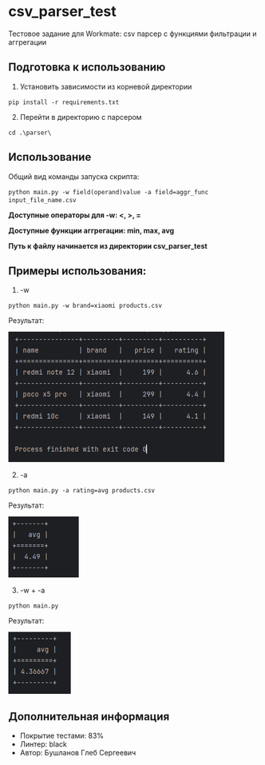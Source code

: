 # csv_parser_test
Тестовое задание для Workmate: csv парсер с функциями фильтрации и аггрегации


## Подготовка к использованию
1) Установить зависимости из корневой директории
```bazaar
pip install -r requirements.txt
```

2) Перейти в директорию с парсером
```bazaar
cd .\parser\
```

## Использование

Общий вид команды запуска скрипта:
```bazaar
python main.py -w field(operand)value -a field=aggr_func input_file_name.csv
```

**Доступные операторы для -w: <, >, =**

**Доступные функции аггрегации: min, max, avg**

**Путь к файлу начинается из директории csv_parser_test**

## Примеры использования:

1) -w
```bazaar
python main.py -w brand=xiaomi products.csv
```
Результат:


![](assets/where.png)

2) -a
```bazaar
python main.py -a rating=avg products.csv
```
Результат:


![](assets/aggr.png)

3) -w + -a
```bazaar
python main.py
```
Результат:


![](assets/aggr+where.png)

## Дополнительная информация

* Покрытие тестами: 83%
* Линтер: black
* Автор: Бушланов Глеб Сергеевич